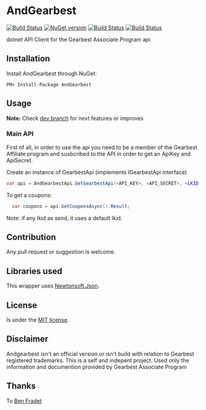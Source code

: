 # AndGearbest

[![Build Status](https://travis-ci.org/andxpto/andgearbest.svg?branch=master)](https://travis-ci.org/oandreeeee/andgearbest)
[![NuGet version](https://badge.fury.io/nu/andgearbest.svg)](https://badge.fury.io/nu/andgearbest)
[![Build Status](https://andcorreia.visualstudio.com/andgearbest/_apis/build/status/andxpto.andgearbest?branchName=master)](https://andcorreia.visualstudio.com/andgearbest/_build/latest?definitionId=8&branchName=master)
[![Build Status](https://andcorreia.visualstudio.com/andgearbest/_apis/build/status/andxpto.andgearbest?branchName=dev)](https://andcorreia.visualstudio.com/andgearbest/_build/latest?definitionId=8&branchName=dev)

dotnet API Client for the Gearbest Associate Program api

## Installation

Install AndGearbest through NuGet:
```
PM> Install-Package AndGearbest
```

## Usage

**Note:** Check [dev branch](https://github.com/andxpto/andgearbest/tree/dev) for next features or improves

### Main API
First of all, in order to use the api you need to be a member of the Gearbest Affiliate program and susbcribed to the API in order to get an ApiKey and ApiSecret.

Create an instance of GearbestApi (implements IGearbestApi interface)
```c#
var api = AndGearbestApi.GetGearbestApi(<API_KEY>, <API_SECRET>, <LKID(optional)>);
```

To get a coupons:
```c#
  var coupons = api.GetCouponsAsync().Result;
```

Note: if any lkid as send, it uses a default lkid.

## Contribution

Any pull request or suggestion is welcome.

## Libraries used

This wrapper uses [Newtonsoft.Json](https://www.nuget.org/packages/newtonsoft.json/).

## License

Is under the [MIT license](LICENSE).

## Disclaimer

Andgearbest isn't an official version or isn't build with relation to Gearbest registered trademarks. This is a self and indepent project. Used only the information and documention provided by Gearbest Associate Program

## Thanks
To [Ben Fradet](https://github.com/BenFradet)
